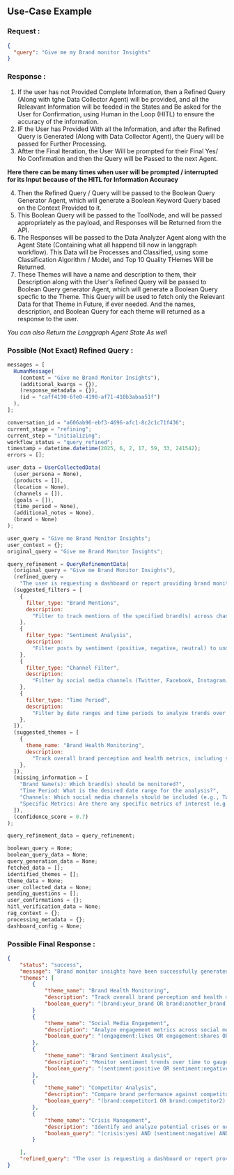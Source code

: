 ## Use-Case Example

### Request :

```json
{
  "query": "Give me my Brand monitor Insights"
}
```

### Response :

1. If the user has not Provided Complete Information, then a Refined Query (Along with tghe Data Collector Agent) will be provided, and all the Releavant Information will be feeded in the States and Be asked for the User for Confirmation, using Human in the Loop (HITL) to ensure the accuracy of the information.
2. IF the User has Provided With all the Information, and after the Refined Query is Generated (Along with Data Collector Agent), the Query will be passed for Further Processing.
3. Aftter the Final Iteration, the User Will be prompted for their Final Yes/ No Confirmation and then the Query will be Passed to the next Agent.

**Here there can be many times when user will be prompted / interrupted for its Input because of the HITL for Information Accuracy**

4. Then the Refined Query / Query will be passed to the Boolean Query Generator Agent, which will generate a Boolean Keyword Query based on the Context Provided to it.
5. This Boolean Query will be passed to the ToolNode, and will be passed appropriately as the payload, and Responses will be Returned from the API.
6. The Responses will be passed to the Data Analyzer Agent along with the Agent State (Containing what all happend till now in langgraph workflow). This Data will be Processes and Classified, using some Classification Algorithm / Model, and Top 10 Quality THemes Will be Returned.
7. These Themes will have a name and description to them, their Description along with the User's Refined Query will be passed to Boolean Query generator Agent, which will generate a Boolean Query specfic to the Theme. This Query will be used to fetch only the Relevant Data for that Theme in Future, if ever needed. And the names, description, and Boolean Query for each theme will returned as a response to the user.

_You can also Return the Langgraph Agent State As well_

### Possible (Not Exact) Refined Query :

```js
messages = [
  HumanMessage(
    (content = "Give me Brand Monitor Insights"),
    (additional_kwargs = {}),
    (response_metadata = {}),
    (id = "caff4190-6fe0-4190-af71-410b3abaa51f")
  ),
];

conversation_id = "a606ab96-ebf3-4696-afc1-8c2c1c71f436";
current_stage = "refining";
current_step = "initializing";
workflow_status = "query_refined";
timestamp = datetime.datetime(2025, 6, 2, 17, 59, 33, 241542);
errors = [];

user_data = UserCollectedData(
  (user_persona = None),
  (products = []),
  (location = None),
  (channels = []),
  (goals = []),
  (time_period = None),
  (additional_notes = None),
  (brand = None)
);

user_query = "Give me Brand Monitor Insights";
user_context = {};
original_query = "Give me Brand Monitor Insights";

query_refinement = QueryRefinementData(
  (original_query = "Give me Brand Monitor Insights"),
  (refined_query =
    "The user is requesting a dashboard or report providing brand monitoring insights, likely encompassing brand mentions, sentiment analysis, and overall brand health. Further clarification is needed to specify the brand(s) to be monitored, the desired time period, and the specific channels to be included in the analysis."),
  (suggested_filters = [
    {
      filter_type: "Brand Mentions",
      description:
        "Filter to track mentions of the specified brand(s) across channels. Requires specification of the brand name(s).",
    },
    {
      filter_type: "Sentiment Analysis",
      description:
        "Filter posts by sentiment (positive, negative, neutral) to understand the emotional tone associated with the brand mentions.",
    },
    {
      filter_type: "Channel Filter",
      description:
        "Filter by social media channels (Twitter, Facebook, Instagram, etc.) to focus the analysis on specific platforms. Requires specification of the desired channels.",
    },
    {
      filter_type: "Time Period",
      description:
        "Filter by date ranges and time periods to analyze trends over time. Requires specification of the desired start and end dates.",
    },
  ]),
  (suggested_themes = [
    {
      theme_name: "Brand Health Monitoring",
      description:
        "Track overall brand perception and health metrics, including sentiment trends, share of voice, and brand reputation.",
    },
  ]),
  (missing_information = [
    "Brand Name(s): Which brand(s) should be monitored?",
    "Time Period: What is the desired date range for the analysis?",
    "Channels: Which social media channels should be included (e.g., Twitter, Facebook, Instagram)?",
    "Specific Metrics: Are there any specific metrics of interest (e.g., share of voice, engagement rate, reach)?",
  ]),
  (confidence_score = 0.7)
);

query_refinement_data = query_refinement;

boolean_query = None;
boolean_query_data = None;
query_generation_data = None;
fetched_data = [];
identified_themes = [];
theme_data = None;
user_collected_data = None;
pending_questions = [];
user_confirmations = {};
hitl_verification_data = None;
rag_context = {};
processing_metadata = {};
dashboard_config = None;
```

### Possible Final Response :

```json
{
    "status": "success",
    "message": "Brand monitor insights have been successfully generated.",
    "themes": [
        {
            "theme_name": "Brand Health Monitoring",
            "description": "Track overall brand perception and health metrics, including sentiment trends, share of voice, and brand reputation.",
            "boolean_query": "(brand:your_brand OR brand:another_brand) AND (sentiment:positive OR sentiment:negative) AND (channel:twitter OR channel:facebook) AND (date:[2023-01-01 TO 2023-12-31])"
        }
        {
            "theme_name": "Social Media Engagement",
            "description": "Analyze engagement metrics across social media platforms to understand audience interaction with the brand.",
            "boolean_query": "(engagement:likes OR engagement:shares OR engagement:comments) AND (channel:instagram OR channel:twitter) AND (date:[2023-01-01 TO 2023-12-31])"
        },
        {
            "theme_name": "Brand Sentiment Analysis",
            "description": "Monitor sentiment trends over time to gauge public perception of the brand.",
            "boolean_query": "(sentiment:positive OR sentiment:negative) AND (channel:facebook OR channel:instagram) AND (date:[2023-01-01 TO 2023-12-31])"
        },
        {
            "theme_name": "Competitor Analysis",
            "description": "Compare brand performance against competitors in terms of mentions, sentiment, and engagement.",
            "boolean_query": "(brand:competitor1 OR brand:competitor2) AND (sentiment:positive OR sentiment:negative) AND (channel:twitter OR channel:facebook) AND (date:[2023-01-01 TO 2023-12-31])"
        },
        {
            "theme_name": "Crisis Management",
            "description": "Identify and analyze potential crises or negative sentiment spikes related to the brand.",
            "boolean_query": "(crisis:yes) AND (sentiment:negative) AND (channel:twitter OR channel:facebook) AND (date:[2023-01-01 TO 2023-12-31])"
        }

    ],
    "refined_query": "The user is requesting a dashboard or report providing brand monitoring insights, likely encompassing brand mentions, sentiment analysis, and overall brand health, over Time Range of last 6 months, across Twitter, Facebook and Instagram channels, in the Countries of USA and India.",
}
```
